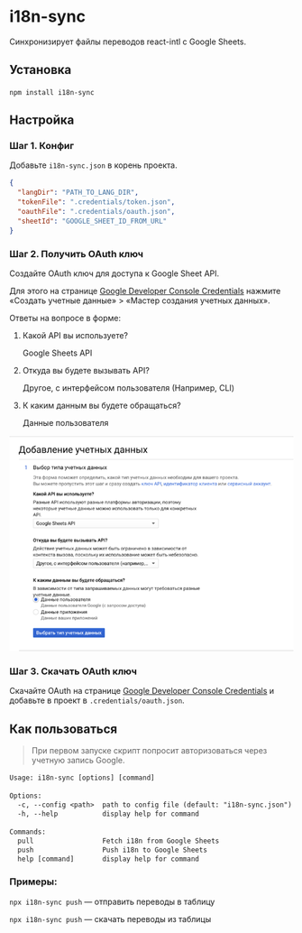 # i18n-sync

Синхронизирует файлы переводов react-intl с Google Sheets.

## Установка

`npm install i18n-sync`

## Настройка

### Шаг 1. Конфиг

Добавьте `i18n-sync.json` в корень проекта.

```json
{
  "langDir": "PATH_TO_LANG_DIR",
  "tokenFile": ".credentials/token.json",
  "oauthFile": ".credentials/oauth.json",
  "sheetId": "GOOGLE_SHEET_ID_FROM_URL"
}
```

### Шаг 2. Получить OAuth ключ

Создайте OAuth ключ для доступа к Google Sheet API.

Для этого на странице
[Google Developer Console Credentials](https://console.cloud.google.com/apis/credentials) нажмите «Создать учетные
данные» > «Мастер создания учетных данных».

Ответы на вопросе в форме:

1. Какой API вы используете?

   Google Sheets API

2. Откуда вы будете вызывать API?

   Другое, с интерфейсом пользователя (Например, CLI)

3. К каким данным вы будете обращаться?

   Данные пользователя

![](media/google-console-credentials-wilzard.png)

### Шаг 3. Скачать OAuth ключ

Скачайте OAuth на странице [Google Developer Console Credentials](https://console.cloud.google.com/apis/credentials) и
добавьте в проект в `.credentials/oauth.json`.

## Как пользоваться

> При первом запуске скрипт попросит авторизоваться через учетную запись Google.

```
Usage: i18n-sync [options] [command]

Options:
  -c, --config <path>  path to config file (default: "i18n-sync.json")
  -h, --help           display help for command

Commands:
  pull                 Fetch i18n from Google Sheets
  push                 Push i18n to Google Sheets
  help [command]       display help for command

```

### Примеры:

`npx i18n-sync push` — отправить переводы в таблицу

`npx i18n-sync push` — скачать переводы из таблицы
